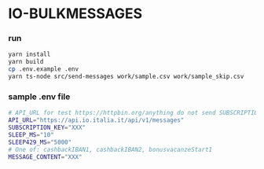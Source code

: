 # IO-BULKMESSAGES

### run

```bash
yarn install
yarn build
cp .env.example .env
yarn ts-node src/send-messages work/sample.csv work/sample_skip.csv
```

### sample .env file

```bash
# API_URL for test https://httpbin.org/anything do not send SUBSCRIPTION_KEY to this url!
API_URL="https://api.io.italia.it/api/v1/messages"
SUBSCRIPTION_KEY="XXX"
SLEEP_MS="10"
SLEEP429_MS="5000"
# One of: cashbackIBAN1, cashbackIBAN2, bonusvacanzeStart1
MESSAGE_CONTENT="XXX"
```
